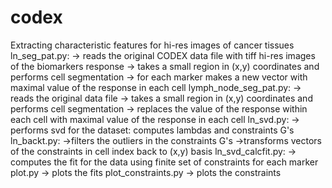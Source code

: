 # codex
Extracting characteristic features for hi-res images of cancer tissues
ln_seg_pat.py:
  -> reads the original CODEX data file with tiff hi-res images of the biomarkers response
  -> takes a small region in (x,y) coordinates and performs cell segmentation
  -> for each marker makes a new vector with maximal value of the response in each cell
lymph_node_seg_pat.py:
  -> reads the original data file
  -> takes a small region in (x,y) coordinates and performs cell segmentation
  -> replaces the value of the response within each cell with maximal value of the response in each cell
ln_svd.py:
  -> performs svd for the dataset: computes lambdas and constraints G's
ln_backt.py:
  ->filters the outliers in the constraints G's
  ->transforms vectors of the constraints in cell index back to (x,y) basis
ln_svd_calcfit.py:
  -> computes the fit for the data using finite set of constraints for each marker
plot.py
  -> plots the fits
plot_constraints.py
  -> plots the constraints
